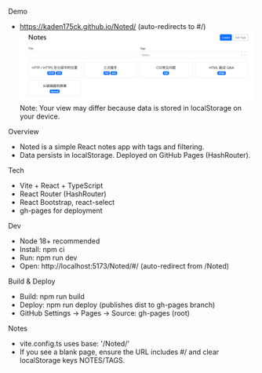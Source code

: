 ﻿Demo

- https://kaden175ck.github.io/Noted/ (auto-redirects to #/)
  ![Noted screenshot](src/assets/screenshot.png)
  Note: Your view may differ because data is stored in localStorage on your device.

Overview

- Noted is a simple React notes app with tags and filtering.
- Data persists in localStorage. Deployed on GitHub Pages (HashRouter).

Tech

- Vite + React + TypeScript
- React Router (HashRouter)
- React Bootstrap, react-select
- gh-pages for deployment

Dev

- Node 18+ recommended
- Install: npm ci
- Run: npm run dev
- Open: http://localhost:5173/Noted/#/ (auto-redirect from /Noted)

Build & Deploy

- Build: npm run build
- Deploy: npm run deploy (publishes dist to gh-pages branch)
- GitHub Settings → Pages → Source: gh-pages (root)

Notes

- vite.config.ts uses base: '/Noted/'
- If you see a blank page, ensure the URL includes #/ and clear localStorage keys NOTES/TAGS.

<!-- npm i react-bootstrap bootstrap react-router-dom react-select uuid   react-markdown-->
